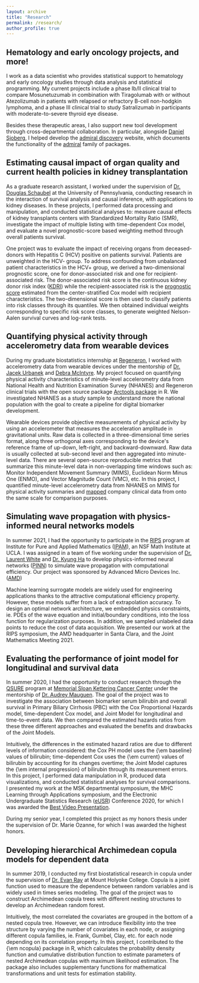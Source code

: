 ```yaml
---
layout: archive
title: "Research"
permalink: /research/
author_profile: true
---
```


Hematology and early oncology projects, and more!
---	
I work as a data scientist who provides statistical support to hematology and early oncology studies through data analysis and statistical programming. My current projects include a phase Ib/II clinical trial to compare Mosunetuzumab in combination with Tiragolumab with or without Atezolizumab in patients with relapsed or refractory B-cell non-hodgkin lymphoma, and a phase III clinical trial to study Satralizumab in participants with moderate-to-severe thyroid eye disease. 

Besides these therapeutic areas, I also support new tool development through cross-departmental collaboration. In particular, alongside [Daniel Sjoberg](https://www.danieldsjoberg.com/), I helped develop the [admiral discovery](https://pharmaverse.github.io/admiraldiscovery/index.html) website, which documents the functionality of the [admiral](https://pharmaverse.github.io/admiral/) family of packages.

Estimating causal impact of organ quality and current health policies in kidney transplantation
---	
As a graduate research assistant, I worked under the supervision of [Dr. Douglas Schaubel](https://www.dbei.med.upenn.edu/bio/douglas-e-schaubel-phd) at the University of Pennsylvania, conducting research in the interaction of survival analysis and causal inference, with applications to kidney diseases. In these projects, I performed data processing and manipulation, and conducted statistical analyses to: measure causal effects of kidney transplants centers with Standardized Mortality Ratio (SMR), investigate the impact of multiple listing with time-dependent Cox model, and evaluate a novel prognostic-score based weighting method through overall patients survival.

One project was to evaluate the impact of receiving organs from deceased-donors with Hepatitis C (HCV) positive on patients survival. Patients are unweighted in the HCV- group. To address confounding from unbalanced patient characteristics in the HCV+ group, we derived a two-dimensional prognostic score, one for donor-associated risk and one for recipient-associated risk. The donor-associated risk score is the continuous kidney donor risk index ([KDRI](https://journals.lww.com/transplantjournal/Fulltext/2009/07270/A_Comprehensive_Risk_Quantification_Score_for.13.aspx)) while the recipient-associated risk is the [prognostic score](https://academic.oup.com/biomet/article/95/2/481/230183) estimated from the center-stratified Cox model with recipient characteristics. The two-dimensional score is then used to classify patients into risk classes through its quantiles. We then obtained individual weights corresponding to specific risk score classes, to generate weighted Nelson-Aalen survival curves and log-rank tests. 


Quantifying physical activity through accelerometry data from wearable devices
---	
During my graduate biostatistics internship at [Regeneron](https://www.regeneron.com/), I worked with accelerometry data from wearable devices under the mentorship of [Dr. Jacek Urbanek](https://www.linkedin.com/in/jacek-urbanek-4b9441102/) and [Debra McIntyre](https://www.linkedin.com/in/debra-a-m-301265b/). My project focused on quantifying physical activity characteristics of minute-level accelerometry data from National Health and Nutrition Examination Survey (NHANES) and Regeneron clinical trials with the open source package [Arctools package](https://cran.r-project.org/web/packages/arctools/index.html) in R. We investigated NHANES as a study sample to understand more the national population with the goal to create a pipeline for digital biomarker development.

Wearable devices provide objective measurements of physical activity by using an accelerometer that measures the acceleration amplitude in gravitational units. Raw data is collected in a three-dimensional time series format, along three orthogonal axes corresponding to the device's reference frame of up-down, left-right, and backward-downward. Raw data is usually collected at sub-second level and then aggregated into minute-level data. There are several open-source reproducible metrics that summarize this minute-level data in non-overlapping time windows such as: Monitor Independent Movement Summary (MIMS), Euclidean Norm Minus One (ENMO), and Vector Magnitude Count (VMC), etc. In this project, I quantified minute-level accelerometry data from NHANES on MIMS for physical activity summaries and [mapped](https://pubmed.ncbi.nlm.nih.gov/35867392/) company clinical data from onto the same scale for comparison purposes. 


Simulating wave propagation with physics-informed neural networks models  
---	
In summer 2021, I had the opportunity to participate in the [RIPS](https://www.ipam.ucla.edu/programs/student-research-programs/research-in-industrial-projects-for-students-rips-2024-los-angeles/) program at Institute for Pure and Applied Mathematics ([IPAM](https://www.ipam.ucla.edu/)), an NSF Math Institute at UCLA. I was assigned in a team of five working under the supervision of [Dr. Laurent White](https://www.linkedin.com/in/laurent-white/) and [Dr. Kyung Ha](https://www.linkedin.com/in/kyung-ha-850894240/) to develop physics-informed neural networks ([PINN](https://towardsdatascience.com/physics-informed-neural-networks-pinns-an-intuitive-guide-fff138069563?gi=5ad447efc0df)) to simulate wave propagation with computational efficiency. Our project was sponsored by Advanced Micro Devices Inc. ([AMD](https://www.amd.com/en.html))

Machine learning surrogate models are widely used for engineering applications thanks to the attractive computational efficiency property. However, these models suffer from a lack of extrapolation accuracy. To design an optimal network architecture, we embedded physics constraints, ie. PDEs of the wave equation and initial/boundary conditions, into the loss function for regularization purposes. In addition, we sampled unlabeled data points to reduce the cost of data acquisition. We presented our work at the RIPS symposium, the AMD headquarter in Santa Clara, and the Joint Mathematics Meeting 2021. 


Evaluating the performance of joint model for longitudinal and survival data
---	
In summer 2020, I had the opportunity to conduct research through the [QSURE](https://www.mskcc.org/departments/epidemiology-biostatistics/educational-opportunities/quantitative-sciences-summer-undergraduate-research-experience-qsure) program at [Memorial Sloan Kettering Cancer Center](https://www.mskcc.org/departments/epidemiology-biostatistics) under the
mentorship of [Dr. Audrey Mauguen](https://www.mskcc.org/profile/audrey-mauguen). The goal of the project was to investigate the association between biomarker serum bilirubin and overall survival in Primary Biliary Cirrhosis (PBC) with the Cox Proportional Hazards model, time-dependent Cox model, and Joint Model for longitudinal and time-to-event data. We then compared the estimated hazards ratios from these three different approaches and evaluated the benefits and drawbacks of the Joint Models. 

Intuitively, the differences in the estimated hazard ratios are due to different levels of information considered: the Cox PH model uses the {\em baseline} values of bilirubin; time-dependent Cox uses the {\em current} values of bilirubin by accounting for its changes overtime; the Joint Model captures the {\em internal progression} of bilirubin through its measurement errors. In this project, I performed data manipulation in R, produced data visualizations, and conducted statistical analyses for survival comparisons. I presented my work at the MSK departmental symposium, the MHC Learning through Applications symposium, and the Electronic Undergraduate Statistics Research ([eUSR](https://www.causeweb.org/usproc/eusrc/2020/virtual-posters/13)) Conference 2020, for which I was awarded the [Best Video Presentation](https://www.causeweb.org/usproc/eusr/video-competition). 

During my senior year, I completed this project as my honors thesis under the supervision of Dr. Marie Ozanne, for which I was awarded the highest honors. 

Developing hierarchical Archimedean copula models for dependent data
---	
In summer 2019, I conducted my first biostatistical research in copula under the supervision of [Dr. Evan Ray](https://www.evanlray.com/) at Mount Holyoke College. Copula is a joint function used to measure the dependence between random variables and is widely used in times series modeling. The goal of the project was to construct Archimedean copula trees with different nesting structures to develop an Archimedean random forest.

Intuitively, the most correlated the covariates are grouped in the bottom of a nested copula tree. However, we can introduce flexibility into the tree structure by varying the number of covariates in each node, or assigning different copula families, ie. Frank, Gumbel, Clay, etc. for each node depending on its correlation property. In this project, I contributed to the {\em ncopula} package in R, which calculates the probability density function and cumulative distribution function to estimate parameters of nested Archimedean copulas with maximum likelihood
estimation. The package also includes supplementary functions for mathematical transformations and unit tests for estimation stability. 
